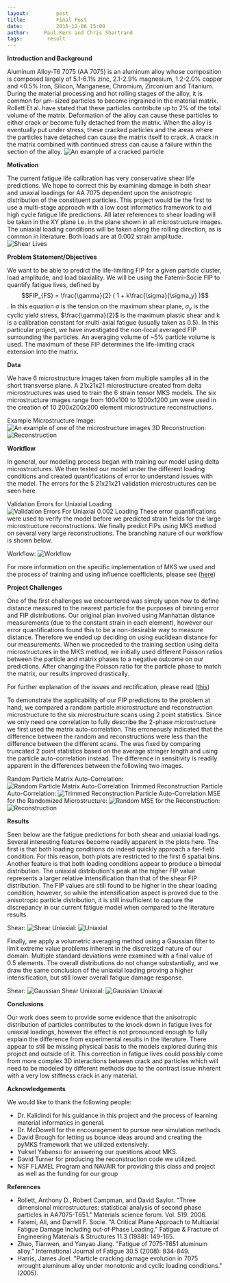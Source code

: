 ```yaml
---
layout:     	post
title:      	Final Post
date:       	2015-12-06 15:00
author:     Paul Kern and Chris Shartrand
tags:        result 
---
```

<!-- Start Writing Below in Markdown -->

**Introduction and Background**

Aluminum Alloy-T6 7075 (AA 7075) is an aluminum alloy whose composition is composed largely of 5.1-6.1% zinc, 2.1-2.9% magnesium, 1.2-2.0% copper and <0.5% Iron, Silicon, Manganese, Chromium, Zirconium and Titanium. During the material processing and hot rolling stages of the alloy, it is common for μm-sized particles to become ingrained in the material matrix. Rollett Et al. have stated that these particles contribute up to 2% of the total volume of the matrix. Deformation of the alloy can cause these particles to either crack or become fully detached from the matrix. When the alloy is eventually put under stress, these cracked particles and the areas where the particles have detached can cause the matrix itself to crack. A crack in the matrix combined with continued stress can cause a failure within the section of the alloy.
![An example of a cracked particle](/MIC-AL7075-PARTICLES/img/crackedParticle.png)

**Motivation**

The current fatigue life calibration has very conservative shear life predictions. We hope to correct this by examining damage in both shear and unaxial loadings for AA 7075 dependent upon the anisotropic distribution of the constituent particles. This project would be the first to use a multi-stage approach with a low cost informatics framework to aid high cycle fatigue life predictions. All later references to shear loading will be taken in the XY plane i.e. in the plane shown in all microstructure images. The uniaxial loading conditions will be taken along the rolling direction, as is common in literature. Both loads are at 0.002 strain amplitude.
![Shear Lives](/MIC-AL7075-PARTICLES/img/shear_lives.png)

**Problem Statement/Objectives**

We want to be able to predict the life-limiting FIP for a given particle cluster, load amplitude, and load biaxiality. We will be using the Fatemi-Socie FIP to quantify fatigue lives, defined by $$FIP_{FS} = \frac{\gamma}{2} ( 1 + k\frac{\sigma}{\sigma_y} )$$. In this equation $\sigma$ is the tension on the maximum shear plane, $\sigma_y$ is the cyclic yield stress, $\frac{\gamma}{2}$ is the maximum plastic shear and k is a calibration constant for multi-axial fatigue (usually taken as 0.5). In this particular project, we have investigated the non-local averaged FIP surrounding the particles. An averaging volume of ~5% particle volume is used. The maximum of these FIP determines the life-limiting crack extension into the matrix.

**Data**

We have 6 microstructure images taken from multiple samples all in the short transverse plane. A 21x21x21 microstructure created from delta microstructures was used to train the 6 strain tensor MKS models. The six microstructure images range from 100x100 to 1200x1200 $\mu$m were used in the creation of 10 200x200x200 element microstructure reconstructions.

Example Microstructure Image:
![An example of one of the microstructure images](/MIC-AL7075-PARTICLES/img/Presentation_Images/refined-4.png)
3D Reconstruction:
![Reconstruction](/MIC-AL7075-PARTICLES/img/3D_reconstruction_2.png)

**Workflow**

In general, our modeling process began with training our model using delta microstructures. We then tested our model under the different loading conditions and created quantifications of error to understand issues with the model. The errors for the 5 21x21x21 validation microstructures can be seen here.

Validation Errors for Uniaxial Loading
![Validation Errors For Uniaxial 0.002 Loading](/MIC-AL7075-PARTICLES/img/Presentation_Images/MKS_errors.png)
 These error quantifications were used to verify the model before we predicted strain fields for the large microstructure reconstructions. We finally predict FIPs using MKS method on several very large reconstructions. The branching nature of our workflow is shown below.

Workflow:
![Workflow](/MIC-AL7075-PARTICLES/img/workflow.png)

For more information on the specific implementation of MKS we used and the process of training and using influence coefficients, please see ([here][pymks]) 

**Project Challenges**

One of the first challenges we encountered was simply upon how to define distance measured to the nearest particle for the purposes of binning error and FIP distributions. Our original plan involved using Manhattan distance measurements (due to the constant strain in each element), however our error quantifications found this to be a non-desirable way to measure distance. Therefore we ended up deciding on using euclidean distance for our measurements.
When we proceeded to the training section using delta microstructures in the MKS method, we initially used different Poisson ratios between the particle and matrix phases to a negative outcome on our predictions. After changing the Poisson ratio for the particle phase to match the matrix, our results improved drastically.

For further explanation of the issues and rectification, please read ([this][post1])

To demonstrate the applicability of our FIP predictions to the problem at hand, we compared a random particle microstructure and reconstruction microstructure to the six microstructure scans using 2 point statistics.
Since we only need one correlation to fully describe the 2-phase microstructure we first used the matrix auto-correlation. This erroneously indicated that the difference between the random and reconstructions were less than the difference between the different scans.
The was fixed by comparing truncated 2 point statistics based on the average stringer length and using the particle auto-correlation instead.
The difference in sensitivity is readily apparent in the differences between the following two images.

Random Particle Matrix Auto-Correlation:
![Random Particle Matrix Auto-Correlation](/MIC-AL7075-PARTICLES/img/random_matrix_auto.png)
Trimmed Reconstruction Particle Auto-Correlation:
![Trimmed Reconstruction Particle Auto-Correlation](/MIC-AL7075-PARTICLES/img/recon_particles_autoTrimExample.png)
MSE for the Randomized Microstructure:
![Random](/MIC-AL7075-PARTICLES/img/MSE_random_stringer.png)
MSE for the Reconstruction:
![Reconstruction](/MIC-AL7075-PARTICLES/img//MSE_recon_stringer.png)

**Results**

Seen below are the fatigue predictions for both shear and uniaxial loadings. 
Several interesting features become readily apparent in the plots here. The first is that both loading conditions do indeed quickly approach a far-field condition. For this reason, both plots are restricted to the first 6 spatial bins. Another feature is that both loading conditions appear to produce a bimodal distribution. The uniaxial distribution's peak at the higher FIP value represents a larger relative intensification than that of the shear FIP distribution. The FIP values are still found to be higher in the shear loading condition, however, so while the intensification aspect is proved due to the anisotropic particle distribution, it is still insufficient to capture the discrepancy in our current fatigue model when compared to the literature results.

Shear:
![Shear](/MIC-AL7075-PARTICLES/img/shear.png)
Uniaxial:
![Uniaxial](/MIC-AL7075-PARTICLES/img/uni.png)

Finally, we apply a volumetric averaging method using a Gaussian filter to limit extreme value problems inherent in the discretized nature of our domain. Multiple standard deviations were examined with a final value of 0.5 elements.
The overall distributions do not change substantially, and we draw the same conclusion of the uniaxial loading proving a higher intensification, but still lower overall fatigue damage response.

Shear:
![Gaussian Shear](/MIC-AL7075-PARTICLES/img/blur_shear.png)
Uniaxial:
![Gaussian Uniaxial](/MIC-AL7075-PARTICLES/img/blur_uni.png)

**Conclusions**

Our work does seem to provide some evidence that the anisotropic distribution of particles contributes to the knock down in fatigue lives for uniaxial loadings, however the effect is not pronounced enough to fully explain the difference from experimental results in the literature.
There appear to still be missing physical basis to the models explored during this project and outside of it. This correction in fatigue lives could possibly come from more complex 3D interactions between crack and particles which will need to be modeled by different methods due to the contrast issue inherent with a very low stiffness crack in any material.

**Acknowledgements**

We would like to thank the following people:

* Dr. Kalidindi for his guidance in this project and the process of learning material informatics in general.
* Dr. McDowell for the encouragement to pursue new simulation methods.
* David Brough for letting us bounce ideas around and creating the pyMKS framework that we utilized extensively.
* Yuksel Yabansu for answering our questions about MKS.
* David Turner for producing the reconstruction code we utilized.
* NSF FLAMEL Program and NAVAIR for providing this class and project as well as the funding for our group

**References**

* Rollett, Anthony D., Robert Campman, and David Saylor. "Three dimensional microstructures: statistical analysis of second phase particles in AA7075-T651." Materials science forum. Vol. 519. 2006.
* Fatemi, Ali, and Darrell F. Socie. "A Critical Plane Approach to Multiaxial Fatigue Damage Including out‐of‐Phase Loading." Fatigue & Fracture of Engineering Materials & Structures 11.3 (1988): 149-165.
* Zhao, Tianwen, and Yanyao Jiang. "Fatigue of 7075-T651 aluminum alloy." International Journal of Fatigue 30.5 (2008): 834-849.
* Harris, James Joel. "Particle cracking damage evolution in 7075 wrought aluminum alloy under monotonic and cyclic loading conditions." (2005).



[post1]: http://materials-informatics-class-fall2015.github.io/MIC-AL7075-PARTICLES/2015/10/31/PoissonRatio/
[pymks]: http://materialsinnovation.github.io/pymks/rst/elasticity_3D.html


